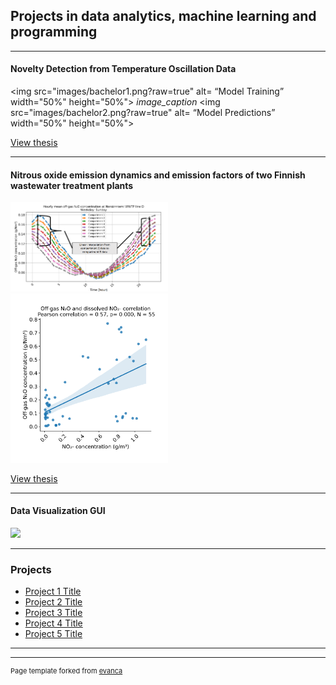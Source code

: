 ## Projects in data analytics, machine learning and programming

---

#### Novelty Detection from Temperature Oscillation Data

<img src="images/bachelor1.png?raw=true" alt= “Model Training” width="50%" height="50%">
*image_caption*
<img src="images/bachelor2.png?raw=true" alt= “Model Predictions” width="50%" height="50%">

[View thesis](/pdf/Bachelor_thesis_elec_2020_hilander_helena.pdf)

---

#### Nitrous oxide emission dynamics and emission factors of two Finnish wastewater treatment plants

<img src="images/master1.png?raw=true" alt= “” width="50%" height="50%">
<img src="images/master2.png?raw=true" alt= “” width="50%" height="50%">

[View thesis](/pdf/Masters_thesis_2022_Hilander_Helena.pdf)

---
#### Data Visualization GUI

<img src="images/dummy_thumbnail.jpg?raw=true"/>

---

### Projects

- [Project 1 Title](http://example.com/)
- [Project 2 Title](http://example.com/)
- [Project 3 Title](http://example.com/)
- [Project 4 Title](http://example.com/)
- [Project 5 Title](http://example.com/)

---




---
<p style="font-size:11px">Page template forked from <a href="https://github.com/evanca/quick-portfolio">evanca</a></p>
<!-- Remove above link if you don't want to attibute -->
